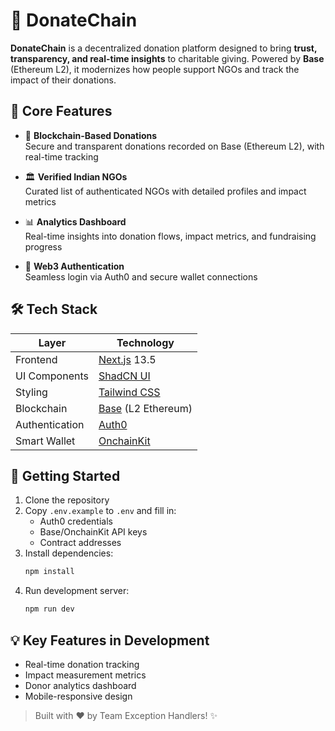 # 🧩 DonateChain

**DonateChain** is a decentralized donation platform designed to bring **trust, transparency, and real-time insights** to charitable giving. Powered by **Base** (Ethereum L2), it modernizes how people support NGOs and track the impact of their donations.

## 🎯 Core Features

- 🔗 **Blockchain-Based Donations**  
  Secure and transparent donations recorded on Base (Ethereum L2), with real-time tracking
  
- 🏛️ **Verified Indian NGOs**  
  Curated list of authenticated NGOs with detailed profiles and impact metrics

- 📊 **Analytics Dashboard**  
  Real-time insights into donation flows, impact metrics, and fundraising progress

- 🔐 **Web3 Authentication**  
  Seamless login via Auth0 and secure wallet connections

## 🛠 Tech Stack

| Layer            | Technology                                |
|------------------|------------------------------------------|
| Frontend         | [Next.js](https://nextjs.org/) 13.5      |
| UI Components    | [ShadCN UI](https://ui.shadcn.com/)      |
| Styling          | [Tailwind CSS](https://tailwindcss.com/) |
| Blockchain       | [Base](https://base.org/) (L2 Ethereum)  |
| Authentication   | [Auth0](https://auth0.com/)              |
| Smart Wallet     | [OnchainKit](https://onchainkit.com/)    |

## 🚀 Getting Started

1. Clone the repository
2. Copy `.env.example` to `.env` and fill in:
   - Auth0 credentials
   - Base/OnchainKit API keys
   - Contract addresses
3. Install dependencies:
   ```bash
   npm install
   ```
4. Run development server:
   ```bash
   npm run dev
   ```

## 💡 Key Features in Development

- Real-time donation tracking
- Impact measurement metrics
- Donor analytics dashboard
- Mobile-responsive design

> Built with ❤️ by Team Exception Handlers! ✨
